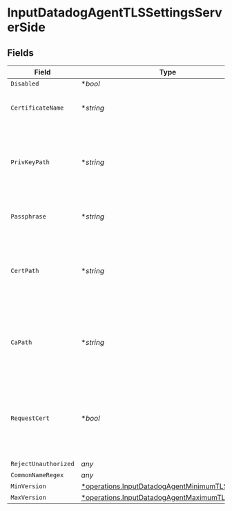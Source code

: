 # InputDatadogAgentTLSSettingsServerSide


## Fields

| Field                                                                                                           | Type                                                                                                            | Required                                                                                                        | Description                                                                                                     |
| --------------------------------------------------------------------------------------------------------------- | --------------------------------------------------------------------------------------------------------------- | --------------------------------------------------------------------------------------------------------------- | --------------------------------------------------------------------------------------------------------------- |
| `Disabled`                                                                                                      | **bool*                                                                                                         | :heavy_minus_sign:                                                                                              | N/A                                                                                                             |
| `CertificateName`                                                                                               | **string*                                                                                                       | :heavy_minus_sign:                                                                                              | The name of the predefined certificate                                                                          |
| `PrivKeyPath`                                                                                                   | **string*                                                                                                       | :heavy_minus_sign:                                                                                              | Path on server containing the private key to use. PEM format. Can reference $ENV_VARS.                          |
| `Passphrase`                                                                                                    | **string*                                                                                                       | :heavy_minus_sign:                                                                                              | Passphrase to use to decrypt private key                                                                        |
| `CertPath`                                                                                                      | **string*                                                                                                       | :heavy_minus_sign:                                                                                              | Path on server containing certificates to use. PEM format. Can reference $ENV_VARS.                             |
| `CaPath`                                                                                                        | **string*                                                                                                       | :heavy_minus_sign:                                                                                              | Path on server containing CA certificates to use. PEM format. Can reference $ENV_VARS.                          |
| `RequestCert`                                                                                                   | **bool*                                                                                                         | :heavy_minus_sign:                                                                                              | Require clients to present their certificates. Used to perform client authentication using SSL certs.           |
| `RejectUnauthorized`                                                                                            | *any*                                                                                                           | :heavy_minus_sign:                                                                                              | N/A                                                                                                             |
| `CommonNameRegex`                                                                                               | *any*                                                                                                           | :heavy_minus_sign:                                                                                              | N/A                                                                                                             |
| `MinVersion`                                                                                                    | [*operations.InputDatadogAgentMinimumTLSVersion](../../models/operations/inputdatadogagentminimumtlsversion.md) | :heavy_minus_sign:                                                                                              | N/A                                                                                                             |
| `MaxVersion`                                                                                                    | [*operations.InputDatadogAgentMaximumTLSVersion](../../models/operations/inputdatadogagentmaximumtlsversion.md) | :heavy_minus_sign:                                                                                              | N/A                                                                                                             |